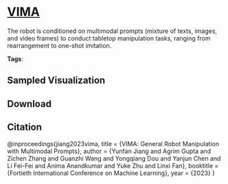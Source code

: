# [VIMA](././pages/datasets/vi.md)

The robot is conditioned on multimodal prompts (mixture of texts, images, and video frames) to conduct tabletop manipulation tasks, ranging from rearrangement to one-shot imitation.

**Tags**: 

## Sampled Visualization



## Download



## Citation

@inproceedings{jiang2023vima,
  title     = {VIMA: General Robot Manipulation with Multimodal Prompts},
  author    = {Yunfan Jiang and Agrim Gupta and Zichen Zhang and Guanzhi Wang and Yongqiang Dou and Yanjun Chen and Li Fei-Fei and Anima Anandkumar and Yuke Zhu and Linxi Fan},
  booktitle = {Fortieth International Conference on Machine Learning},
  year      = {2023}
}